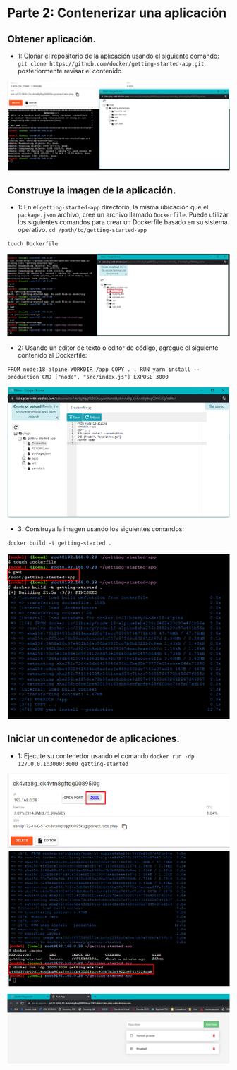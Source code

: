 # Parte 2: Contenerizar una aplicación

## Obtener aplicación.

+ 1: Clonar el repositorio de la aplicación usando el siguiente comando: `git clone https://github.com/docker/getting-started-app.git`, posteriormente revisar el contenido.

![Clonar repositorio](/images/Paso2Img1.png)

## Construye la imagen de la aplicación.

+ 1: En el `getting-started-app` directorio, la misma ubicación que el `package.json` archivo, cree un archivo llamado `Dockerfile`. Puede utilizar los siguientes comandos para crear un Dockerfile basado en su sistema operativo.
`cd /path/to/getting-started-app`

`touch Dockerfile`

![Archivo Dockerfile](/images/Paso2Img2.png)

+ 2: Usando un editor de texto o editor de código, agregue el siguiente contenido al Dockerfile:

`FROM node:18-alpine
WORKDIR /app
COPY . .
RUN yarn install --production
CMD ["node", "src/index.js"]
EXPOSE 3000`

![Modificación Dockerfile](/images/Paso2Img3.png)

+ 3: Construya la imagen usando los siguientes comandos:

`docker build -t getting-started .`

![Construcción de imagen](/images/Paso2Img4.png)

## Iniciar un contenedor de aplicaciones.

+ 1: Ejecute su contenedor usando el comando `docker run -dp 127.0.0.1:3000:3000 getting-started`

![Ejecución de contenedor](/images/Paso2Img5.png)

![Revisión de aplicación](/images/Paso2Img6.png)


